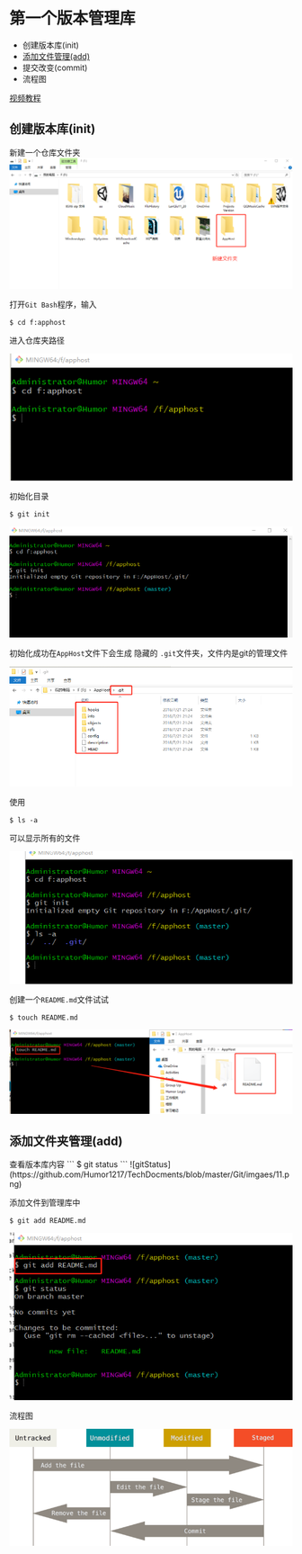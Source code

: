 第一个版本管理库
==
- 创建版本库(init)
- [添加文件管理(add)](#add)
- 提交改变(commit)
- 流程图  

[视频教程](https://www.youtube.com/watch?v=obbH1hGB5GI&index=3&list=PLXO45tsB95cKysjmSNln65YoUt9lwEl7-)

## 创建版本库(init)
新建一个仓库文件夹
![new-buildaFile](https://github.com/Humor1217/TechDocments/blob/master/Git/imgaes/005.png)

打开`Git Bash`程序，输入
```
$ cd f:apphost
```
进入仓库夹路径  

![cdapphost](https://github.com/Humor1217/TechDocments/blob/master/Git/imgaes/006.png)

初始化目录
```
$ git init
```
![gitinit](https://github.com/Humor1217/TechDocments/blob/master/Git/imgaes/007.png)

初始化成功在`AppHost`文件下会生成 隐藏的 `.git`文件夹，文件内是git的管理文件

![gitinit2](https://github.com/Humor1217/TechDocments/blob/master/Git/imgaes/008.png)

使用
```
$ ls -a
```
可以显示所有的文件

![ls -a](https://github.com/Humor1217/TechDocments/blob/master/Git/imgaes/009.png)

创建一个`README.md`文件试试
```
$ touch README.md
```
![newafile](https://github.com/Humor1217/TechDocments/blob/master/Git/imgaes/010.png)


<h2 id="add"> 添加文件夹管理(add)</h2>
查看版本库内容
```
$ git status
```
![gitStatus](https://github.com/Humor1217/TechDocments/blob/master/Git/imgaes/11.png)

添加文件到管理库中
```
$ git add README.md
```
![add](https://github.com/Humor1217/TechDocments/blob/master/Git/imgaes/12.png)


流程图

![lifecyclepic](https://github.com/Humor1217/TechDocments/blob/master/Git/imgaes/013.png)

